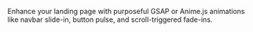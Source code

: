 Enhance your landing page with purposeful GSAP or Anime.js animations like navbar slide-in, button pulse, and scroll-triggered fade-ins.
